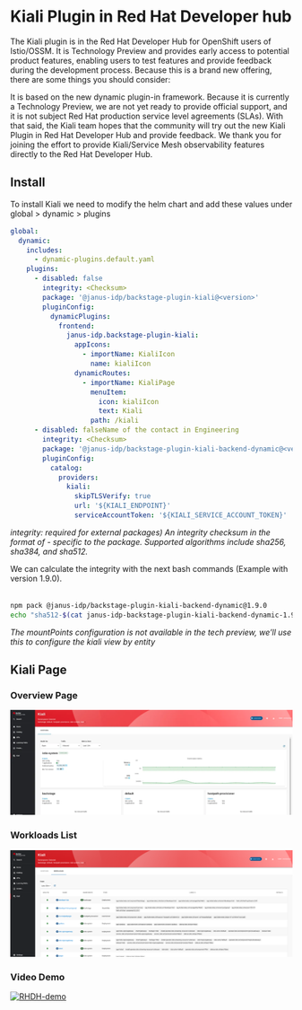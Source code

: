 # Kiali Plugin in Red Hat Developer hub

The Kiali plugin is in the Red Hat Developer Hub for OpenShift users of Istio/OSSM. It is Technology Preview and provides early access to potential product features, enabling users to test features and provide feedback during the development process. Because this is a brand new offering, there are some things you should consider:

It is based on the new dynamic plugin-in framework.
Because it is currently a Technology Preview, we are not yet ready to provide official support, and it is not subject Red Hat production service level agreements (SLAs).
With that said, the Kiali team hopes that the community will try out the new Kiali Plugin in Red Hat Developer Hub and provide feedback. We thank you for joining the effort to provide Kiali/Service Mesh observability features directly to the Red Hat Developer Hub.

## Install

To install Kiali we need to modify the helm chart and add these values under global > dynamic > plugins

```yaml
global:
  dynamic:
    includes:
      - dynamic-plugins.default.yaml
    plugins:
      - disabled: false
        integrity: <Checksum>
        package: '@janus-idp/backstage-plugin-kiali@<version>'
        pluginConfig:
          dynamicPlugins:
            frontend:
              janus-idp.backstage-plugin-kiali:
                appIcons:
                  - importName: KialiIcon
                    name: kialiIcon
                dynamicRoutes:
                  - importName: KialiPage
                    menuItem:
                      icon: kialiIcon
                      text: Kiali
                    path: /kiali
      - disabled: falseName of the contact in Engineering
        integrity: <Checksum>
        package: '@janus-idp/backstage-plugin-kiali-backend-dynamic@<version>'
        pluginConfig:
          catalog:
            providers:
              kiali:
                skipTLSVerify: true
                url: '${KIALI_ENDPOINT}'
                serviceAccountToken: '${KIALI_SERVICE_ACCOUNT_TOKEN}'
```

_integrity: required for external packages) An integrity checksum in the format of <alg>-<digest> specific to the package. Supported algorithms include sha256, sha384, and sha512._

We can calculate the integrity with the next bash commands (Example with version 1.9.0).

```bash

npm pack @janus-idp/backstage-plugin-kiali-backend-dynamic@1.9.0
echo "sha512-$(cat janus-idp-backstage-plugin-kiali-backend-dynamic-1.9.0.tgz | openssl dgst -sha512 -binary | openssl base64 -A)"

```

_The mountPoints configuration is not available in the tech preview, we’ll use this to configure the kiali view by entity_

## Kiali Page

### Overview Page

![overview](./images/rhdh/RHDH_kiali_page_overview.png)

### Workloads List

![workloads](./images/rhdh/RHDH_kiali_page_workloads.png)

### Video Demo

[![RHDH-demo](https://img.youtube.com/vi/jCExpeXl9A8/0.jpg)](https://youtu.be/jCExpeXl9A8)
